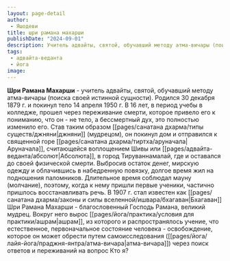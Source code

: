 ```yaml
---
layout: page-detail
author:
 - Яшодеви
title: шри рамана махарши
publishDate: "2024-09-01"
description: Учитель адвайты, святой, обучавший методу атма-вичары (поиска своей истинной сущности). Родился 30 декабря 1879 г. и покинул тело 14 апреля 1950 г. В 16 лет, в период учебы в колледже, прошел через переживание смерти, которое привело его к пониманию, что он - не тело, а бессмертный дух, это полностью изменило его. Став таким образом джняни (мудрецом), он покинул дом и отправился к священной горе Аруначала, считающейся воплощением Шивы или Абсолюта, в город Тируваннамалай, где и оставался до своей физической смерти. Выбросив остаток денег, мирскую одежду и облачившись в набедренную повязку, долгое время жил на подношения паломников. Длительное время соблюдал мауну (молчание), поэтому, когда к нему пришли первые ученики, частично пришлось восстанавливать речь. В 1907 г. стал известен как Бхагаван Шри Рамана Махарши - благословенный Господь Рамана, великий мудрец. Вокруг него вырос ашрам, из которого и распространялось учение, что естественное, первоначальное состояние человека - освобождение, которое он может обрести путем самоисследования (атма-вичара) через поиск ответов и переживаний на вопрос Кто я?
tags:
 - адвайта-веданта
 - йога
image: 
---
```

**Шри Рамана Махарши** - учитель адвайты, святой, обучавший методу атма-вичары (поиска своей истинной сущности). Родился 30 декабря 1879 г. и покинул тело 14 апреля 1950 г. В 16 лет, в период учебы в колледже, прошел через переживание смерти, которое привело его к пониманию, что он - не тело, а бессмертный дух, это полностью изменило его. Став таким образом [[pages/санатана дхарма/типы существ/джняни|джняни]] (мудрецом), он покинул дом и отправился к священной горе [[pages/санатана дхарма/тиртха/аруначала|Аруначала]], считающейся воплощением Шивы или [[pages/адвайта-веданта/абсолют|Абсолюта]], в город Тируваннамалай, где и оставался до своей физической смерти. Выбросив остаток денег, мирскую одежду и облачившись в набедренную повязку, долгое время жил на подношения паломников. Длительное время соблюдал мауну (молчание), поэтому, когда к нему пришли первые ученики, частично пришлось восстанавливать речь. В 1907 г. стал известен как [[pages/санатана дхарма/законы и силы вселенной/ишвара/бхагаван|Бхагаван]] Шри Рамана Махарши - благословенный Господь Рамана, великий мудрец. Вокруг него вырос [[pages/йога/практика/условия для практики/ашрам|ашрам]], из которого и распространялось учение, что естественное, первоначальное состояние человека - освобождение, которое он может обрести путем самоисследования ([[pages/йога/лайя-йога/праджня-янтра/атма-вичара|атма-вичара]]) через поиск ответов и переживаний на вопрос Кто я?

